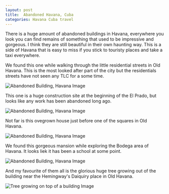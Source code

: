 ```yaml
---
layout: post
title:  Abandoned Havana, Cuba
categories: Havana Cuba travel
---
```


There is a huge amount of abandoned buildings in Havana, everywhere you look you can find remains of something that used to be impressive and gorgeous. I think they are still beautiful in their own haunting way. This is a side of Havana that is easy to miss if you stick to touristy places and take a taxi everywhere. 

We found this one while walking through the little residential streets in Old Havana. This is the most looked after part of the city but the residentials streets have not seen any TLC for a some time.

![Abandoned Building, Havana Image](http://www.lilianakastilio.co.uk/images/Abandoned-Havana-01.jpg "Abandoned Building, Havana")

This one is a huge construction site at the beginning of the El Prado, but looks like any work has been abandoned long ago.

![Abandoned Building, Havana Image](http://www.lilianakastilio.co.uk/images/Abandoned-Havana-02.jpg "Abandoned Building, Havana")

Not far is this ovegrown house just before one of the squares in Old Havana.

![Abandoned Building, Havana Image](http://www.lilianakastilio.co.uk/images/Abandoned-Havana-03.jpg "Abandoned Building, Havana")

We found this gorgeous mansion while exploring the Bodega area of Havana. It looks liek it has been a school at some point.

![Abandoned Building, Havana Image](http://www.lilianakastilio.co.uk/images/Abandoned-Havana-04.jpg "Abandoned Building, Havana")

And my favourite of them all is the glorious huge tree growing out of the building near the Hemingway's Daiquiry place in Old Havana.

![Tree growing on top of a building Image](http://www.lilianakastilio.co.uk/images/Abandoned-Havana.jpg "Tree, Havana")
